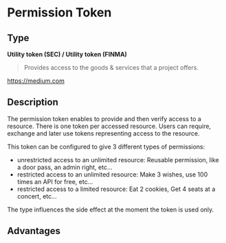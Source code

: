 # Permission Token

## Type 
**Utility token (SEC) / Utility token (FINMA)**

> Provides access to the goods & services that a project offers.

https://medium.com

## Description
The permission token enables to provide and then verify access to a
resource. There is one token per accessed resource. Users can require, exchange
and later use tokens representing access to the resource.

This token can be configured to give 3 different types of permissions:
- unrestricted access to an unlimited resource:
  Reusable permission, like a door pass, an admin right, etc...
- restricted access to an unlimited resource:
  Make 3 wishes, use 100 times an API for free, etc...
- restricted access to a limited resource:
  Eat 2 cookies, Get 4 seats at a concert, etc...

The type influences the side effect at the moment the token is used only.


## Advantages 

